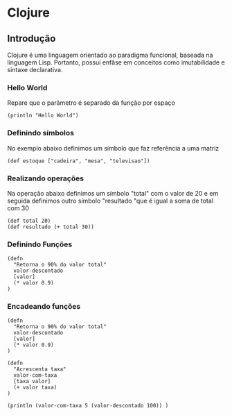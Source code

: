 # Clojure

## Introdução
Clojure é uma linguagem orientado ao paradigma funcional, baseada na linguagem Lisp. Portanto, possui enfâse em conceitos como imutabilidade e sintaxe declarativa.

### Hello World
Repare que o parâmetro é separado da função por espaço

```
(println "Hello World")
```

### Definindo símbolos
No exemplo abaixo definimos um símbolo que faz referência a uma matriz

````
(def estoque ["cadeira", "mesa", "televisao"])
````

### Realizando operações
Na operação abaixo definimos um símbolo "total" com o valor de 20 e em seguida definimos outro símbolo "resultado "que é igual a soma de total com 30
```
(def total 20)
(def resultado (+ total 30))
```

### Definindo Funções

```
(defn
  "Retorna o 90% do valor total"
  valor-descontado
  [valor]
  (* valor 0.9)
)
```

### Encadeando funções

```
(defn
  "Retorna o 90% do valor total"
  valor-descontado
  [valor]
  (* valor 0.9)
)

(defn
  "Acrescenta taxa"
  valor-com-taxa
  [taxa valor]
  (+ valor taxa)
)

(println (valor-com-taxa 5 (valor-descontado 100)) )
```
